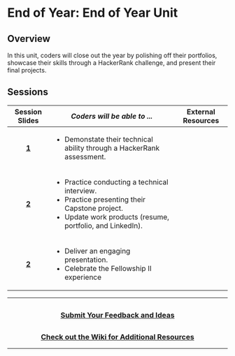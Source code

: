 # End of Year: End of Year Unit

## Overview

In this unit, coders will close out the year by polishing off their portfolios, showcase their skills through a HackerRank challenge, and present their final projects.

## Sessions

|                                                Session Slides                                                 | _Coders will be able to ..._                                                                                                                                       | External Resources |
| :-----------------------------------------------------------------------------------------------------------: | ------------------------------------------------------------------------------------------------------------------------------------------------------------------ | :----------------: |
|[**1**]()| <ul><li>Demonstate their technical ability through a HackerRank assessment.</li> |
[**2**]()|<ul><li>Practice conducting a technical interview. </li><li>Practice presenting their Capstone project.</li><li>Update work products (resume, portfolio, and LinkedIn).</li></ul> |  
[**2**](https://docs.google.com/presentation/d/1bgTkBWOs6GIk-WSqvwEjp-X9zYHbUgczILvmdcn46Hk/edit#slide=id.gc3d14b0c1b_0_356)             |<ul><li> Deliver an engaging presentation.</li><li>Celebrate the Fellowship II experience</li></ul> |                                                                                                                                 
---
## <h3 align="center"><a href="https://docs.google.com/forms/d/e/1FAIpQLSc4oUNSthmU63TqlzUOOWd3buX3tGVIPRNDm0tsLB_nOONRLQ/viewform">Submit Your Feedback and Ideas</a></h3>

## <h3 align="center"><a href="https://github.com/itscodenation/curriculum-22-23/wiki">Check out the Wiki for Additional Resources</a></h3>

---
